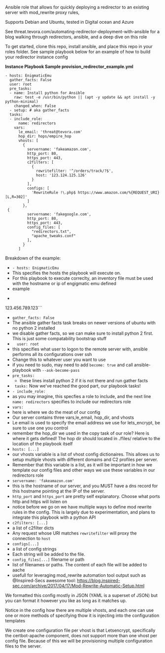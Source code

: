 Ansible role that allows for quickly deploying  a redirector to an existing server with mod_rewrite proxy rules, 

Supports Debian and Ubuntu, tested in Digital ocean and Azure 

See threat.tevora.com/automating-redirector-deployment-with-ansible for a blog walking through redirectors, ansible, and a deep dive on this role

To get started, clone this repo, install ansible, and place this repo in your roles folder. See sample playbook below for an example of how to build your redirector instance config 

**Instance Playbook Sample provision_redirector_example.yml**
```language-yaml
- hosts: EnigmaticEmu
  gather_facts: False
  user: root
  pre_tasks:
  - name: Install python for Ansible
    raw: test -e /usr/bin/python || (apt -y update && apt install -y python-minimal)
    changed_when: False
  - setup: # aka gather_facts 
  tasks: 
  - include_role:
      name: redirectors
    vars:
      le_email: 'threat@tevora.com'
      hop_dir: hops/empire_hop
      vhosts: [
        {
          servername: 'fakeamazon.com',
          http_port: 80,
          https_port: 443,
          c2filters: [
            {
              rewritefilter: '^/orders/track/?$',
              host: '123.124.125.126'
            }
          ],
          configs: [ 
            'RewriteRule !\.php$ https://www.amazon.com/%{REQUEST_URI} [L,R=302]'
          ]
        },
 {
          servername: 'fakegoogle.com',
          http_port: 80,
          https_port: 443,
          config_files: [
            "redirectors.txt",
            "apache_tweaks.conf"
          ],
        }
      ] 
```

Breakdown of the example: 
 * `- hosts: EnigmaticEmu`
  * This specifies the hosts the playbook will execute on.
  * For this playbook to execute correclty, an inventory file must be used with the hostname or ip of engigmatic emu defined  
  * example 
  * ```[EnigmaticEmu]
123.456.789.123```
 *   ```gather_facts: False```
  * The ansible gather facts task breaks on newer versions of ubuntu with no python 2 installed
  * we disable gather facts,  so we can make sure to install python 2 first. This is just some compatability bootstrap stuff
 * `  user: root`
  * this specifies what user to logon to the remote server with, ansible performs all its configurations over ssh
  * Change this to whatever user you want to use
  * if you need to sudo, may need to add `become: true` and call ansible-playbook with `--ask-become-pass`
 * `pre_tasks:` 
   * these lines install python 2 if it is not there and run gather facts
 * `  tasks: ` Now we've reached the good part, our playbook tasks! 
 * `- include_role:`
  * as you may imagine, this specfies a role to include, and the next line `name: redirectors` specifies to include our redirectors role
 * `vars:`
  * here is where we do the meat of our config 
  * Our server contains three vars,le_email, hop_dir, and vhosts
  * Le email is used to specify the email address we use for lets_encrypt, be sure to use one you control
  * remember the hop_dir we used in the copy task of our role? Here is where it gets defined! The hop dir should located in ./files/ relative to the location of the playbook itself
 * `hosts: [...]`
  * our vhosts variable is a list of vhost config dictionaires. This allows us to setup multiple vhosts with different domains and C2 profiles per server. 
  * Remember that this variable is a list, as it will be important in how we template our config files and other ways we use these variables in our redirectors role
 * `servername: 'fakeamazon.com'` 
  * this is the hostname of our server, and you MUST have a dns record for this hostname pointing at the IP of the server. 
 * `http_port` and `https_port` are pretty self explanatory. Choose what ports http and https will listen on
 * notice before we go on we have multiple ways to define mod rewrite rules in the config. This is largely due to experimentation, and plans to integrate this playbook with a python API
 * `c2filters: [...]`
  * a list of c2filter dicts
  * Any request whose URI matches `rewritefilter` will proxy the connection to `host`
 * `configs[...]`
  * a list of config strings
  * Each string will be added to the file.  
 * `config_files[...]` filename or path
  * list of filenames or paths. The content of each file will be added to aache
  * usefull for leveraging mod_rewrite automation tool output such as @Inspired-Secs awesome tool: https://blog.inspired-sec.com/archive/2017/04/17/Mod-Rewrite-Automatic-Setup.html 

We formatted this config mostly in JSON (YAML is a superset of JSON) but you can format it however you like as long as it matches up. 

Notice in the config how there are multiple vhosts, and each one can use one or more methods of specifying thow it is injecting into the configuration templates 

 We create one configuration file per vhost is that Letsencrypt, specifically the certbot-apache component, does not support more than one vhost per config file. Because of this we will be provisioning multiple configuration files to the server. 
